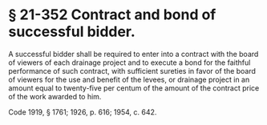 # § 21-352 Contract and bond of successful bidder.

<p>A successful bidder shall be required to enter into a contract with the board of viewers of each drainage project and to execute a bond for the faithful performance of such contract, with sufficient sureties in favor of the board of viewers for the use and benefit of the levees, or drainage project in an amount equal to twenty-five per centum of the amount of the contract price of the work awarded to him.</p><p>Code 1919, § 1761; 1926, p. 616; 1954, c. 642.</p>